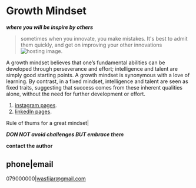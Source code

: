 # Growth Mindset
***where you will be inspire by others***
>sometimes when you innovate, you make mistakes. It's best to admit them quickly, and get on improving your other innovations
![hosting image](https://media-exp1.licdn.com/dms/image/C5622AQE0C61vzdbTQg/feedshare-shrink_800-alternative/0/1611531113721?e=1614211200&v=beta&t=NnWKwyX-h5dfpBM73_wTC0NrRXJ_QaVT9IzWMCDzJQ4).

A growth mindset believes that one’s fundamental abilities can be developed through perseverance and effort; intelligence and talent are simply good starting points. A growth mindset is synonymous with a love of learning. By contrast, in a fixed mindset, intelligence and talent are seen as fixed traits, suggesting that success comes from these inherent qualities alone, without the need for further development or effort.
1. [instagram pages](https://www.instagram.com/thegrowthmindset_/?igshid=1nanxpfs1zxcy).
1. [linkedIn pages](https://www.linkedin.com/company/growthmindsetinternational/posts/?feedView=all).

Rule of thums for a great mindset|

***DON NOT avoid challenges BUT embrace them***

**contact the author**

phone|email
------------
079000000|wasfijar@gmail.com
